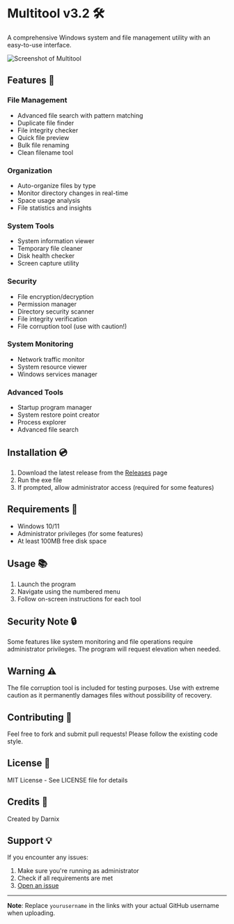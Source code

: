 # Multitool v3.2 🛠️

A comprehensive Windows system and file management utility with an easy-to-use interface.

![Screenshot of Multitool](screenshot.png)

## Features 🌟

### File Management
- Advanced file search with pattern matching
- Duplicate file finder
- File integrity checker
- Quick file preview
- Bulk file renaming
- Clean filename tool

### Organization
- Auto-organize files by type
- Monitor directory changes in real-time
- Space usage analysis
- File statistics and insights

### System Tools
- System information viewer
- Temporary file cleaner
- Disk health checker
- Screen capture utility

### Security
- File encryption/decryption
- Permission manager
- Directory security scanner
- File integrity verification
- File corruption tool (use with caution!)

### System Monitoring
- Network traffic monitor
- System resource viewer
- Windows services manager

### Advanced Tools
- Startup program manager
- System restore point creator
- Process explorer
- Advanced file search

## Installation 💿

1. Download the latest release from the [Releases](https://github.com/yourusername/Multitool/releases) page
2. Run the exe file
3. If prompted, allow administrator access (required for some features)

## Requirements 🔧

- Windows 10/11
- Administrator privileges (for some features)
- At least 100MB free disk space

## Usage 📚

1. Launch the program
2. Navigate using the numbered menu
3. Follow on-screen instructions for each tool

## Security Note 🔒

Some features like system monitoring and file operations require administrator privileges. The program will request elevation when needed.

## Warning ⚠️

The file corruption tool is included for testing purposes. Use with extreme caution as it permanently damages files without possibility of recovery.

## Contributing 🤝

Feel free to fork and submit pull requests! Please follow the existing code style.

## License 📄

MIT License - See LICENSE file for details

## Credits 👏

Created by Darnix

## Support 💡

If you encounter any issues:
1. Make sure you're running as administrator
2. Check if all requirements are met
3. [Open an issue](https://github.com/yourusername/Multitool/issues)

---
**Note**: Replace `yourusername` in the links with your actual GitHub username when uploading.
